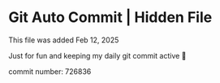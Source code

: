 # Git Auto Commit | Hidden File

This file was added Feb 12, 2025

Just for fun and keeping my daily git commit active 🤪

commit number: 726836
